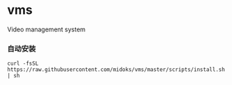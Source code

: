 # vms
Video management system

### 自动安装
```
curl -fsSL  https://raw.githubusercontent.com/midoks/vms/master/scripts/install.sh | sh
```
